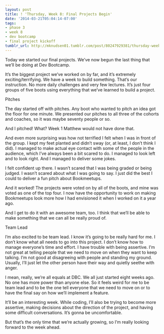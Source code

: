 ```yaml
---
layout: post
title: ! 'Thursday, Week 8: Final Projects Begin'
date: '2014-03-21T05:04:14-07:00'
tags:
- phase 3
- week 8
- dev bootcamp
- final project kickoff
tumblr_url: http://mknudsen01.tumblr.com/post/80247929381/thursday-week-8-final-projects-begin
---
```

Today we started our final projects. We’ve now begun the last thing that we’ll be doing at Dev Bootcamp.

It’s the biggest project we’ve worked on by far, and it’s extremely exciting/terrifying. We have a week to build something. That’s our instruction. No more daily challenges and very few lectures. It’s just four groups of five boots using everything that we’ve learned to build a project.

Pitches

The day started off with pitches. Any boot who wanted to pitch an idea got the floor for one minute. We presented our pitches to all three of the cohorts and coaches, so it was maybe seventy people or so.

And I pitched! What? Week 1 Matthew would not have done that.

And even more surprising was how not terrified I felt when I was in front of the group. I kept my feet planted and didn’t sway (or, at least, I don’t think I did). I managed to make actual eye contact with some of the people in the audience, which I’ve always been a bit scared to do. I managed to look left and to look right. And I managed to deliver some jokes.

I felt confident up there. I wasn’t scared that I was being graded or being judged. I wasn’t scared about what I was going to say. I just did the best I could to deliver a fun pitch about Bookmeetups.

And it worked! The projects were voted on by all of the boots, and mine was voted as one of the top four. I now have the opportunity to work on making Bookmeetups look more how I had envisioned it when I worked on it a year ago.

And I get to do it with an awesome team, too. I think that we’ll be able to make something that we can all be really proud of.



Team Lead

I’m also excited to be team lead. I know it’s going to be really hard for me. I don’t know what all needs to go into this project. I don’t know how to manage everyone’s time and effort. I have trouble with being assertive. I’m not great at telling people that we need to move on when they want to keep talking. I’m not good at disagreeing with people and standing my ground. Usually, I’ll just let the other person have their way and quietly seethe with anger.



I mean, really, we’re all equals at DBC. We all just started eight weeks ago. No one has more power than anyone else. So it feels weird for me to be team lead and to be the one tell everyone that we need to move on or to have the final say on how we’ll implement a feature.

It’ll be an interesting week. While coding, I’ll also be trying to become more assertive, making decisions about the direction of the project, and having some difficult conversations. It’s gonna be uncomfortable.

But that’s the only time that we’re actually growing, so I’m really looking forward to the week ahead.
